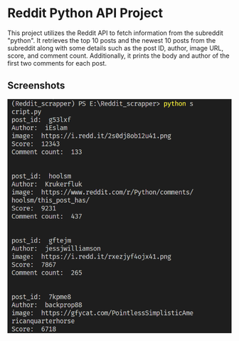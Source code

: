 # Reddit Python API Project

This project utilizes the Reddit API to fetch information from the subreddit "python". It retrieves the top 10 posts and the newest 10 posts from the subreddit along with some details such as the post ID, author, image URL, score, and comment count. Additionally, it prints the body and author of the first two comments for each post.

## Screenshots

![Screenshot of the project](https://github.com/RefatHex/Reddit_scrapper/blob/master/Screenshot.png)
